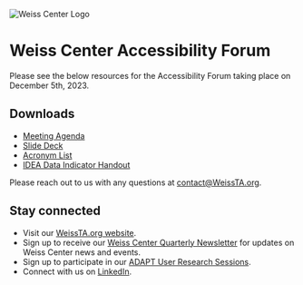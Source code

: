 ![Weiss Center Logo](https://github.com/WeissCenter/os3-resources/assets/138719250/63dbdc58-aff9-429a-864b-2e2c3b42fbfb)
# Weiss Center Accessibility Forum
Please see the below resources for the Accessibility Forum taking place on December 5th, 2023.

## Downloads
- [Meeting Agenda]()
- [Slide Deck]()
- [Acronym List](https://github.com/WeissCenter/Accessibility-Forum/raw/main/Acronym%20List.docx)
- [IDEA Data Indicator Handout](https://github.com/WeissCenter/Accessibility-Forum/raw/main/IDEA%20Indicator%20Overview.docx)


Please reach out to us with any questions at contact@WeissTA.org.

## Stay connected

- Visit our [WeissTA.org website](https://www.weissta.org/).
- Sign up to receive our [Weiss Center Quarterly Newsletter](https://weissta.us21.list-manage.com/subscribe?u=0b94d35cfd81888df9e58f4e7&id=f4c57fe31e) for updates on Weiss Center news and events.
- Sign up to participate in our [ADAPT User Research Sessions](https://forms.office.com/r/0qubViMB0Z).
- Connect with us on [LinkedIn](https://www.linkedin.com/company/rhonda-weiss-center/).
